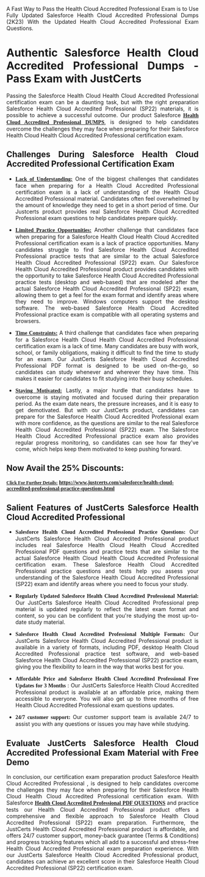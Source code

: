 <p dir="auto" style="text-align: justify;">A Fast Way to Pass the Health Cloud Accredited Professional Exam is to Use Fully Updated Salesforce Health Cloud Accredited Professional Dumps (2K23) With the Updated Health Cloud Accredited Professional Exam Questions.</p>

<h1 style="text-align: justify;"><strong>Authentic Salesforce Health Cloud Accredited Professional Dumps - Pass Exam with JustCerts</strong></h1>

<p style="text-align: justify;">Passing the Salesforce Health Cloud Health Cloud Accredited Professional certification exam can be a daunting task, but with the right preparation Salesforce Health Cloud Accredited Professional (SP22) materials, it is possible to achieve a successful outcome. Our product Salesforce <strong><a href="https://www.justcerts.com/salesforce/health-cloud-accredited-professional-practice-questions.html"><span style="font-family:Georgia,serif;"><u>Health Cloud Accredited Professional DUMPS</u></span></a></strong>, is designed to help candidates overcome the challenges they may face when preparing for their Salesforce Health Cloud Health Cloud Accredited Professional certification exam.</p>

<h2 style="text-align: justify;"><strong>Challenges During Salesforce Health Cloud Accredited Professional Certification Exam</strong></h2>

<ul>
	<li style="text-align: justify;"><u><span style="font-family:Georgia,serif;"><strong>Lack of Understanding:</strong></span></u> One of the biggest challenges that candidates face when preparing for a Health Cloud Accredited Professional certification exam is a lack of understanding of the Health Cloud Accredited Professional material. Candidates often feel overwhelmed by the amount of knowledge they need to get in a short period of time. Our Justcerts product provides real Salesforce Health Cloud Accredited Professional exam questions to help candidates prepare quickly.</li>
</ul>

<ul>
	<li style="text-align: justify;"><u><span style="font-family:Georgia,serif;"><strong>Limited Practice Opportunities:</strong></span></u> Another challenge that candidates face when preparing for a Salesforce Health Cloud Health Cloud Accredited Professional certification exam is a lack of practice opportunities. Many candidates struggle to find Salesforce Health Cloud Accredited Professional practice tests that are similar to the actual Salesforce Health Cloud Accredited Professional (SP22) exam. Our Salesforce Health Cloud Accredited Professional product provides candidates with the opportunity to take Salesforce Health Cloud Accredited Professional practice tests (desktop and web-based) that are modeled after the actual Salesforce Health Cloud Accredited Professional (SP22) exam, allowing them to get a feel for the exam format and identify areas where they need to improve. Windows computers support the desktop software. The web-based Salesforce Health Cloud Accredited Professional practice exam is compatible with all operating systems and browsers.</li>
</ul>

<ul>
	<li style="text-align: justify;"><u><span style="font-family:Georgia,serif;"><strong>Time Constraints:</strong></span></u> A third challenge that candidates face when preparing for a Salesforce Health Cloud Health Cloud Accredited Professional certification exam is a lack of time. Many candidates are busy with work, school, or family obligations, making it difficult to find the time to study for an exam. Our JustCerts Salesforce Health Cloud Accredited Professional PDF format is designed to be used on-the-go, so candidates can study whenever and wherever they have time. This makes it easier for candidates to fit studying into their busy schedules.</li>
</ul>

<ul>
	<li style="text-align: justify;"><u><span style="font-family:Georgia,serif;"><strong>Staying Motivated:</strong></span></u> Lastly, a major hurdle that candidates have to overcome is staying motivated and focused during their preparation period. As the exam date nears, the pressure increases, and it is easy to get demotivated. But with our JustCerts product, candidates can prepare for the Salesforce Health Cloud Accredited Professional exam with more confidence, as the questions are similar to the real Salesforce Health Cloud Accredited Professional (SP22) exam. The Salesforce Health Cloud Accredited Professional practice exam also provides regular progress monitoring, so candidates can see how far they&#39;ve come, which helps keep them motivated to keep pushing forward.</li>
</ul>

<h2 style="text-align: justify;"><strong>Now Avail the 25% Discounts:</strong></h2>

<p><span style="font-size:12px;"><u><span style="font-family:Georgia,serif;"><strong>Click For Further Details:</strong></span></u></span><span style="font-size:14px;"><span style="font-family:Georgia,serif;"><strong> <a href="https://www.justcerts.com/salesforce/health-cloud-accredited-professional-practice-questions.html">https://www.justcerts.com/salesforce/health-cloud-accredited-professional-practice-questions.html</a></strong></span></span></p>

<h2 style="text-align: justify;"><strong>Salient Features of JustCerts Salesforce Health Cloud Accredited Professional</strong></h2>

<ul>
	<li style="text-align: justify;"><span style="font-family:Georgia,serif;"><strong>Salesforce Health Cloud Accredited Professional Practice Questions:</strong></span> Our JustCerts Salesforce Health Cloud Accredited Professional product includes real Salesforce Health Cloud Health Cloud Accredited Professional PDF questions and practice tests that are similar to the actual Salesforce Health Cloud Health Cloud Accredited Professional certification exam. These Salesforce Health Cloud Accredited Professional practice questions and tests help you assess your understanding of the Salesforce Health Cloud Accredited Professional (SP22) exam and identify areas where you need to focus your study.</li>
</ul>

<ul>
	<li style="text-align: justify;"><span style="font-family:Georgia,serif;"><strong>Regularly Updated Salesforce Health Cloud Accredited Professional Material:</strong></span> Our JustCerts Salesforce Health Cloud Accredited Professional prep material is updated regularly to reflect the latest exam format and content, so you can be confident that you&#39;re studying the most up-to-date study material.</li>
</ul>

<ul>
	<li style="text-align: justify;"><span style="font-family:Georgia,serif;"><strong>Salesforce Health Cloud Accredited Professional Multiple Formats:</strong></span> Our JustCerts Salesforce Health Cloud Accredited Professional product is available in a variety of formats, including PDF, desktop Health Cloud Accredited Professional practice test software, and web-based Salesforce Health Cloud Accredited Professional (SP22) practice exam, giving you the flexibility to learn in the way that works best for you.</li>
</ul>

<ul>
	<li style="text-align: justify;"><span style="font-family:Georgia,serif;"><strong>Affordable Price and Salesforce Health Cloud Accredited Professional Free Updates for 3 Months</strong></span> : Our JustCerts Salesforce Health Cloud Accredited Professional product is available at an affordable price, making them accessible to everyone. You will also get up to three months of free Health Cloud Accredited Professional exam questions updates.</li>
</ul>

<ul>
	<li style="text-align: justify;"><span style="font-family:Georgia,serif;"><strong>24/7 customer support:</strong></span> Our customer support team is available 24/7 to assist you with any questions or issues you may have while studying.</li>
</ul>

<h2 style="text-align: justify;"><strong>Evaluate JustCerts Salesforce Health Cloud Accredited Professional Exam Material with Free Demo</strong></h2>

<p style="text-align: justify;">In conclusion, our certification exam preparation product Salesforce Health Cloud Accredited Professional , is designed to help candidates overcome the challenges they may face when preparing for their Salesforce Health Cloud Health Cloud Accredited Professional certification exam. With Salesforce <a href="https://www.justcerts.com/salesforce/health-cloud-accredited-professional-practice-questions.html"><u><strong><span style="font-family:Georgia,serif;">Health Cloud Accredited Professional PDF QUESTIONS</span></strong></u></a> and practice tests our Health Cloud Accredited Professional product offers a comprehensive and flexible approach to Salesforce Health Cloud Accredited Professional (SP22) exam preparation. Furthermore, the JustCerts Health Cloud Accredited Professional product is affordable, and offers 24/7 customer support, money-back guarantee (Terms &amp; Conditions) and progress tracking features which all add to a successful and stress-free Health Cloud Accredited Professional exam preparation experience. With our JustCerts Salesforce Health Cloud Accredited Professional product, candidates can achieve an excellent score in their Salesforce Health Cloud Accredited Professional (SP22) certification exam.</p>
